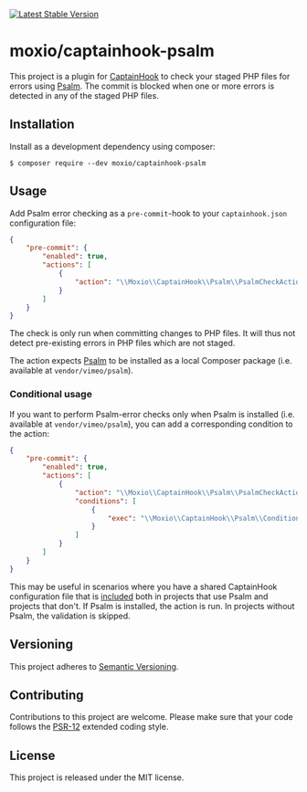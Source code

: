 [![Latest Stable Version](https://poser.pugx.org/moxio/captainhook-psalm/v/stable)](https://packagist.org/packages/moxio/captainhook-psalm)

moxio/captainhook-psalm
==================================
This project is a plugin for [CaptainHook](https://github.com/captainhookphp/captainhook) to check your staged PHP files
for errors using [Psalm](https://psalm.dev/). The commit is blocked when one or more errors is detected in any of the
staged PHP files.

Installation
------------
Install as a development dependency using composer:
```
$ composer require --dev moxio/captainhook-psalm
```

Usage
-----
Add Psalm error checking as a `pre-commit`-hook to your `captainhook.json` configuration file:
```json
{
    "pre-commit": {
        "enabled": true,
        "actions": [
            {
                "action": "\\Moxio\\CaptainHook\\Psalm\\PsalmCheckAction"
            }
        ]
    }
}
```

The check is only run when committing changes to PHP files. It will thus not detect pre-existing errors in PHP
files which are not staged.

The action expects [Psalm](https://github.com/vimeo/psalm) to be installed as a local Composer package (i.e. available
at `vendor/vimeo/psalm`).

### Conditional usage
If you want to perform Psalm-error checks only when Psalm is installed (i.e. available at
`vendor/vimeo/psalm`), you can add a corresponding condition to the action:
```json
{
    "pre-commit": {
        "enabled": true,
        "actions": [
            {
                "action": "\\Moxio\\CaptainHook\\Psalm\\PsalmCheckAction",
                "conditions": [
                    {
                        "exec": "\\Moxio\\CaptainHook\\Psalm\\Condition\\PsalmInstalled"
                    }
                ]
            }
        ]
    }
}
```
This may be useful in scenarios where you have a shared CaptainHook configuration file that is
[included](https://captainhookphp.github.io/captainhook/configure.html#includes) both in projects that use Psalm and
projects that don't. If Psalm is installed, the action is run. In projects without Psalm, the validation is skipped.

Versioning
----------
This project adheres to [Semantic Versioning](http://semver.org/).

Contributing
------------
Contributions to this project are welcome. Please make sure that your code follows the
[PSR-12](https://www.php-fig.org/psr/psr-12/) extended coding style.

License
-------
This project is released under the MIT license.
